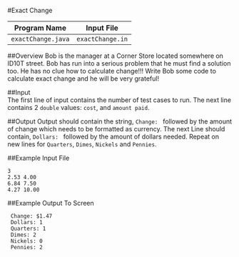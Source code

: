 #Exact Change 

|    Program Name     |    Input File    |
|---------------------|------------------|
|  `exactChange.java` | `exactChange.in` |  

##Overview
Bob is the manager at a Corner Store located somewhere on ID10T street. Bob has run into a serious problem that he must find a solution too. He has no clue how to calculate change!!! Write Bob some code to calculate exact change and he will be very grateful!  

##Input  
The first line of input contains the number of test cases to run. The next line contains 2 `double` values: `cost`, and `amount paid`.  
  
##Output
Output should contain the string, `Change: ` followed by the amount of change which needs to be formatted as currency. The next Line should contain, `Dollars: ` followed by the amount of dollars needed. Repeat on new lines for `Quarters`, `Dimes`, `Nickels` and `Pennies`.
  
##Example Input File  
```
3
2.53 4.00
6.84 7.50
4.27 10.00
```  
  
##Example Output To Screen
```
 Change: $1.47	
 Dollars: 1	
 Quarters: 1	
 Dimes: 2	
 Nickels: 0	
 Pennies: 2	
```
